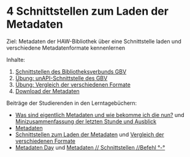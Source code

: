 # 4 Schnittstellen zum Laden der Metadaten

Ziel: Metadaten der HAW-Bibliothek über eine Schnittstelle laden und verschiedene Metadatenformate kennenlernen

Inhalte:
1. [Schnittstellen des Bibliotheksverbunds GBV](https://felixlohmeier.gitbooks.io/seminar-wir-bauen-uns-einen-bibliothekskatalog/content/04_1_schnittstellen_des_bibliotheksverbunds_gbv.html)
2. [Übung: unAPI-Schnittstelle des GBV](https://felixlohmeier.gitbooks.io/seminar-wir-bauen-uns-einen-bibliothekskatalog/content/04_2_uebung_unapi-schnittstelle_des_gbv.html)
3. [Übung: Vergleich der verschiedenen Formate](https://felixlohmeier.gitbooks.io/seminar-wir-bauen-uns-einen-bibliothekskatalog/content/04_3_uebung_vergleich_der_verschiedenen_formate.html)
4. [Download der Metadaten](https://felixlohmeier.gitbooks.io/seminar-wir-bauen-uns-einen-bibliothekskatalog/content/04_4_download_der_metadaten.html)

Beiträge der Studierenden in den Lerntagebüchern:
* [Was sind eigentlich Metadaten und wie bekomme ich die nun?]( https://dennislerntnichtaus.wordpress.com/2016/10/19/was-sind-eigentlich-metadaten-und-wie-bekomme-ich-die-nun/) und [Minizusammenfassung der letzten Stunde und Ausblick](https://dennislerntnichtaus.wordpress.com/2016/10/27/minizusammenfassung-der-letzten-stunde/)
* [Metadaten](https://juliabaut.wordpress.com/2016/10/23/metadaten/)
* [Schnittstellen zum Laden der Metadaten](https://lenaentdeckt.wordpress.com/2016/10/23/schnittstellen-zum-laden-der-metadaten/) und [Vergleich der verschiedenen Formate](https://lenaentdeckt.wordpress.com/2016/10/30/vergleich-der-verschiedenen-formate/)
* [Metadaten Day](https://xyopendiscovery.wordpress.com/2016/10/24/metadaten-day/) und [Metadaten // Schnittstellen //Befehl °-°](https://xyopendiscovery.wordpress.com/2016/10/27/metadaten-schnittstellen-befehl/)